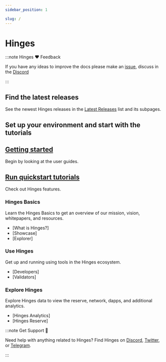 ```yaml
---
sidebar_position: 1

slug: /
---
```


# Hinges

:::note Hinges ❤️ Feedback

If you have any ideas to improve the docs please make an [issue](https://github.com/hedgeplus-io/docs/issues/new), discuss in the [Discord](https://discord.gg/XUG5CHEH)

:::

## Find the latest releases

See the newest Hinges releases in the [Latest Releases](./5-Resources.md) list and its subpages.

## Set up your environment and start with the tutorials   

<div class="docs-card-container">
<div class="row row-cols-1 row-cols-md-3a g-4">
  
  <div class="col">
    <div class="card card-body h-100 d-flex flex-column" >
    <a href="/4-User Guides/1-Staking" class="card-title card-link stretched-link"> <h2>Getting started</h2></a>
    <p class="card-text">Begin by looking at the user guides.</p>
</div>
  </div>
  <div class="col">
    <div class="card card-body h-100 d-flex flex-column">
    <a href="/2-Features/ Autonomous" class="card-title card-link stretched-link"> <h2>Run quickstart tutorials</h2></a>
    <p class="card-text">Check out Hinges features.</p>
</div>
</div>
</div>
</div>



### Hinges Basics

Learn the Hinges Basics to get an overview of our mission, vision, whitepapers, and resources.

- [What is Hinges?]
- [Showcase]
- [Explorer]


### Use Hinges

Get up and running using tools in the Hinges ecosystem.

- [Developers]
- [Validators]


### Explore Hinges

Explore Hinges data to view the reserve, network, dapps, and additional analytics.

- [Hinges Analytics]
- [Hinges Reserve]



:::note Get Support 💬

Need help with anything related to Hinges? Find Hinges on [Discord](https://discord.gg/XUG5CHEH), [Twitter](https://twitter.com/hedgeplus_io), or [Telegram](https://t.me/hedgeplus_io).

:::
